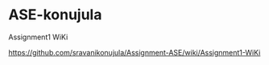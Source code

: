 # ASE-konujula

Assignment1 WiKi

https://github.com/sravanikonujula/Assignment-ASE/wiki/Assignment1-WiKi
